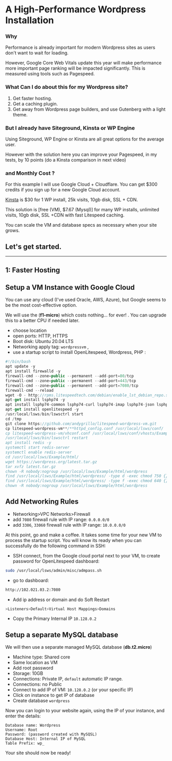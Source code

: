 # A High-Performance Wordpress Installation

### Why

Performance is already important for modern Wordpress sites as users don't want to wait for loading. 

However, Google Core Web Vitals update this year will make performance more important page ranking will be impacted significantly. This is measured using tools such as Pagespeed.

### What Can I do about this for my Wordpress site?


1. Get faster hosting.
2. Get a caching plugin.
3. Get away from Wordpress page builders, and use Gutenberg with a light theme.


### But I already have Siteground, Kinsta or WP Engine

Using Siteground, WP Engine or Kinsta are all great options for the average user.

However with the solution here you can improve your Pagespeed, in my tests, by 10 points (do a Kinsta comparison in next video)

### and Monthly Cost ?

For this example I will use Google Cloud + Cloudflare. You can get $300 credits if you sign up for a new Google Cloud account.

[Kinsta](https://kinsta.com/plans/?plan=visits-pro&interval=month) is $30 for 1 WP install, 25k visits, 10gb disk, SSL + CDN.

This solution is [free (VM), $7.67 (Mysql)] for many WP installs, unlimited visits, 10gb disk, SSL +CDN  with fast Litespeed caching.

You can scale the VM and database specs as necessary when your site grows.

## Let's get started.


---

## 1: Faster Hosting

## Setup a VM Instance with Google Cloud

You can use any cloud (I've used Oracle, AWS, Azure), but Google seems to be the most cost-effective option.

We will use the (**f1-micro**) which costs nothing... for ever! . You can upgrade this to a better CPU if needed later.

- choose location
- open ports: HTTP, HTTPS
- Boot disk: Ubuntu 20.04 LTS
- Networking apply tag: `wordpressvm` ,
- use a startup script to install OpenLitespeed, Wordpress, PHP :

```jsx
#!/bin/bash
apt update -y
apt install firewalld -y
firewall-cmd --zone=public --permanent --add-port=80/tcp
firewall-cmd --zone=public --permanent --add-port=443/tcp
firewall-cmd --zone=public --permanent --add-port=7080/tcp
firewall-cmd --reload
wget -O - http://rpms.litespeedtech.com/debian/enable_lst_debian_repo.sh | sudo bash
apt-get install lsphp74 -y
apt install lsphp74-common lsphp74-curl lsphp74-imap lsphp74-json lsphp74-mysql lsphp74-opcache lsphp74-imagick lsphp74-memcached lsphp74-redis -y
apt-get install openlitespeed -y
/usr/local/lsws/bin/lswsctrl start
cd /tmp
git clone https://github.com/andygrillo/litespeed-wordpress-vm.git
cp litespeed-wordpress-vm**/**httpd_config.conf /usr/local/lsws/conf/
cp litespeed-wordpress-vm/vhconf.conf /usr/local/lsws/conf/vhosts/Example/
/usr/local/lsws/bin/lswsctrl restart
apt install redis -y
systemctl start redis-server
systemctl enable redis-server
cd /usr/local/lsws/Example/html/
wget https://wordpress.org/latest.tar.gz
tar xvfz latest.tar.gz
chown -R nobody:nogroup /usr/local/lsws/Example/html/wordpress
find /usr/local/lsws/Example/html/wordpress/ -type d -exec chmod 750 {} \;
find /usr/local/lsws/Example/html/wordpress/ -type f -exec chmod 640 {} \;
chown -R nobody:nogroup /usr/local/lsws/Example/html/wordpress
```

## Add Networking Rules
- Networking>VPC Networks>Firewall
- add `7080` firewall rule with IP range: `0.0.0.0/0`
- add `3306`, `33060` firewall rule with IP range: `10.0.0.0/0`

At this point, go and make a coffee. It takes some time for your new VM to process the startup script. You will know its ready when you can successfully do the following command in SSH:

- SSH connect, from the Google cloud portal next to your VM, to create password for OpenLitespeed dashboard:

```bash
sudo /usr/local/lsws/admin/misc/admpass.sh
```

- go to dashboard:

```bash
http://102.021.03.2:7080
```

- Add ip address or domain and do Soft Restart

```jsx
>Listeners>Default>Virtual Host Mappings>Domains
```

- Copy the Primary Internal IP `10.128.0.2`

## Setup a separate MySQL database

We will then use a separate managed MySQL database (**db.t2.micro**)

- Machine type: Shared core
- Same location as VM
- Add root password
- Storage: 10GB
- Connections: Private IP, `default` automatic IP range.
- Connections: no Public
- Connect to add IP of VM: `10.128.0.2` (or your specific IP)
- Click on instance to get IP of database
- Create database `wordpress`

Now you can login to your website again, using the IP of your instance, and enter the details:
```
Database name: Wordpress
Username: Root
Password: (password created with MySQSL)
Database Host: Internal IP of MySQL
Table Prefix: wp_
```
Your site should now be ready!



